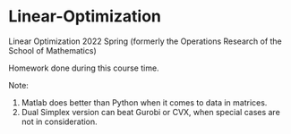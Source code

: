 # Linear-Optimization
Linear Optimization 2022 Spring (formerly the Operations Research of the School of Mathematics)

Homework done during this course time.

Note:
1. Matlab does better than Python when it comes to data in matrices.
2. Dual Simplex version can beat Gurobi or CVX, when special cases are not in consideration.
